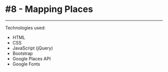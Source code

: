 # #8 - Mapping Places
---
Technologies used:
- HTML
- CSS
- JavaScript (jQuery)
- Bootstrap
- Google Places API
- Google Fonts
